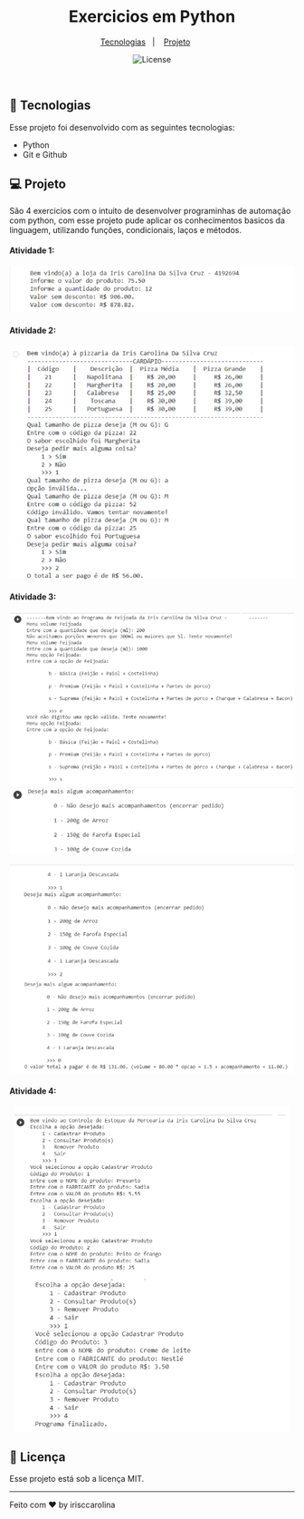 <h1 align="center">Exercicios em Python</h1>

<p align="center">
  <a href="#-tecnologias">Tecnologias</a>&nbsp;&nbsp;&nbsp;|&nbsp;&nbsp;&nbsp;
  <a href="#-projeto">Projeto</a>&nbsp;&nbsp;&nbsp;&nbsp;&nbsp;&nbsp;

</p>

<p align="center">
  <img alt="License" src="https://img.shields.io/static/v1?label=license&message=MIT&color=49AA26&labelColor=000000">
</p>

<br>

## 🚀 Tecnologias

Esse projeto foi desenvolvido com as seguintes tecnologias:

- Python
- Git e Github

## 💻 Projeto

São 4 exercicios com o intuito de desenvolver programinhas de automação com python, com esse projeto pude aplicar os conhecimentos basicos da linguagem, utilizando funções, condicionais, laços e métodos. 

#### Atividade 1:

<p align="center">
  <img alt="Exercicio 1" src="assets\print-ativ-1.png">
</p>

#### Atividade 2:

<p align="center">
  <img alt="Exercicio 2" src="assets\print-ativ-2.png">
</p>

#### Atividade 3:

<p align="center">
  <img alt="Exercicio 3" src="assets\print-ativ-3-1.png">
</p>

<p align="center">
  <img alt="Exercicio 3" src="assets\print-ativ-3-2.png">
</p>

#### Atividade 4:

<p align="center">
  <img alt="Exercicio 4" src="assets\print-ativ-4.png">
</p>

## 📝 Licença

Esse projeto está sob a licença MIT.

---

Feito com ♥ by irisccarolina
